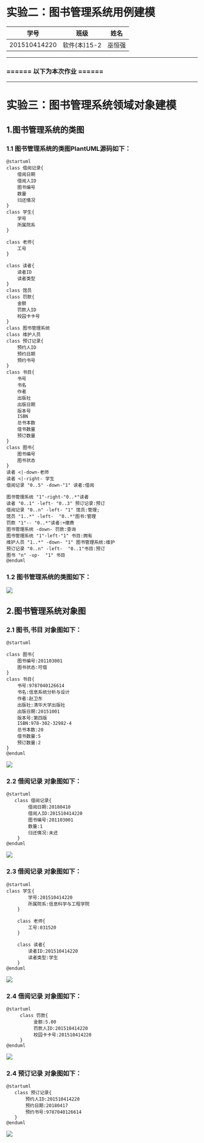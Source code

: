 # 实验二：图书管理系统用例建模
学号|班级|姓名|
|:-------:|:-------------: | :----------:|
|201510414220|软件(本)15-2|巫恒强|

***
### ====== 以下为本次作业 ======
- - -
# 实验三：图书管理系统领域对象建模
## 1.图书管理系统的类图
### 1.1 图书管理系统的类图PlantUML源码如下：
    @startuml
    class 借阅记录{
        借阅日期
        借阅人ID
        图书编号
        数量
        归还情况
    }
    class 学生{
        学号
        所属院系
    }
    
    class 老师{
        工号
    }
    
    class 读者{
        读者ID
        读者类型
    }
    class 馆员
    class 罚款{
        金额
        罚款人ID
        校园卡卡号
    }
    class 图书管理系统
    class 维护人员
    class 预订记录{
        预约人ID
        预约日期
        预约书号
    }
    class 书目{
        书号
        书名
        作者
        出版社
        出版日期
        版本号
        ISBN
        总书本数
        借书数量
        预订数量
    }
    class 图书{
        图书编号
        图书状态
    }
    读者 <|-down-老师
    读者 <|-right- 学生
    借阅记录 "0..5" -down-"1" 读者:借阅
    
    图书管理系统 "1"-right-"0..*"读者
    读者 "0..1" -left- "0..3" 预订记录:预订
    借阅记录 "0..n" -left- "1" 馆员:管理;
    馆员 "1..*" -left-  "0..*"图书:管理
    罚款 "1"-- "0..*"读者:+缴费
    图书管理系统 -down- 罚款:查询
    图书管理系统 "1"-left-"1" 书目:拥有
    维护人员 "1..*" -down- "1" 图书管理系统:维护
    预订记录 "0..n" -left-  "0..1"书目:预订
    图书 "n" -up-  "1" 书目
    @enduml
### 1.2 图书管理系统的类图如下：
![](3.1.png)


## 2.图书管理系统对象图
### 2.1 图书,书目 对象图如下：

    @startuml
    
    class 图书{
        图书编号:201103001
        图书状态:可借
    }
    class 书目{
        书号:9787040126614
        书名:信息系统分析与设计
        作者:赵卫东
        出版社:清华大学出版社
        出版日期:20151001
        版本号:第四版
        ISBN:978-302-32982-4
        总书本数:20
        借书数量:5
        预订数量:2
    }
    @enduml
![](图书,书目对象图.png)
### 2.2 借阅记录 对象图如下：
    @startuml
       class 借阅记录{
            借阅日期:20180410
            借阅人ID:201510414220
            图书编号:201103001
            数量:1
            归还情况:未还
        }
    @enduml
![](借阅记录对象图.png)

### 2.3 借阅记录 对象图如下：
    @startuml
    class 学生{
            学号:201510414220
            所属院系:信息科学与工程学院
        }
    
        class 老师{
            工号:031520
        }
    
        class 读者{
            读者ID:201510414220
            读者类型:学生
        }
    @enduml
![](学生,老师,读者对象图.png)
### 2.4 借阅记录 对象图如下：
    @startuml
         class 罚款{
              金额:5.00
              罚款人ID:201510414220
              校园卡卡号:201510414220
         }
    @enduml
                  
  ![](罚款对象图.png)
### 2.4 预订记录 对象图如下：
    @startuml
       class 预订记录{
           预约人ID:201510414220
           预约日期:20180417
           预约书号:9787040126614
       }
    @enduml                
                    
  ![](预订记录.png)